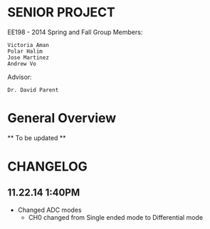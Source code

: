 SENIOR PROJECT
=============

EE198 - 2014 Spring and Fall
Group Members: 

	Victoria Aman
	Polar Halim
	Jose Martinez
	Andrew Vo

Advisor: 

	Dr. David Parent


# General Overview

** To be updated **

# CHANGELOG 

## 11.22.14 1:40PM
* Changed ADC modes
    * CH0 changed from Single ended mode to Differential mode

